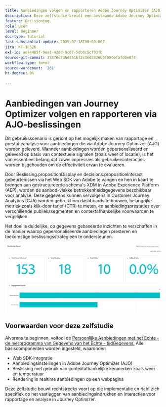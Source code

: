 ```yaml
---
title: Aanbiedingen volgen en rapporteren Adobe Journey Optimizer (AJO) die via AJO-besluitvorming worden geleverd
description: Deze zelfstudie breidt een bestaande Adobe Journey Optimizer (AJO)-implementatie uit die persoonlijke aanbiedingen biedt op basis van contextuele gegevens zoals temperatuur. Het schetst hoe u indruk- en interactiegebeurtenissen vastlegt en de gegevens voorbereidt voor rapportage binnen Journey Optimizer.
feature: Decisioning
role: User
level: Beginner
doc-type: Tutorial
last-substantial-update: 2025-07-18T00:00:00Z
jira: KT-18526
exl-id: ae74485f-9ea1-428d-9c07-5db0c5cf93fb
source-git-commit: 39376d745d851bf2c3ed3826b9f550efafd9e8f4
workflow-type: tm+mt
source-wordcount: '261'
ht-degree: 0%

---
```


# Aanbiedingen van Journey Optimizer volgen en rapporteren via AJO-beslissingen

Dit gebruiksscenario is gericht op het mogelijk maken van rapportage en prestatieanalyse voor aanbiedingen die via Adobe Journey Optimizer (AJO) worden geleverd. Wanneer aanbiedingen worden gepersonaliseerd en geleverd op basis van contextuele signalen (zoals weer of locatie), is het van essentieel belang dat zowel impressies als gebruikersinteracties worden bijgehouden om de effectiviteit ervan te evalueren.

Door Beslissing.propositionDisplay en decisions.propositionInteract gebeurtenissen via het Web SDK van Adobe te vangen en hen in kaart te brengen aan gestructureerde schema&#39;s XDM in Adobe Experience Platform (AEP), worden de aanbod-vlakke betrokkenheidsgegevens beschikbaar voor analyse. Deze gegevens kunnen vervolgens in Customer Journey Analytics (CJA) worden gebruikt om dashboards te bouwen, belangrijke metriek zoals klik-door tarief (CTR) te meten, en aanbiedingsprestaties over verschillende publiekssegmenten en contextafhankelijke voorwaarden te vergelijken.

Het doel is duidelijke, op gegevens gebaseerde inzichten te verschaffen in de manier waarop gepersonaliseerde aanbiedingen presteren en toekomstige beslissingsstrategieën te ondersteunen.



![&#x200B; rapporterend-dashboard &#x200B;](assets/dashboard-reporting.png)


## Voorwaarden voor deze zelfstudie

Alvorens te beginnen, voltooi de [&#x200B; Persoonlijke Aanbiedingen met het Echte - de leerprogramma van Gegevens van het Echte - tijdGegevens.](https://experienceleague.adobe.com/nl/docs/journey-optimizer-learn/personalizing-offers-with-real-time-weather-data/introduction) Alle basiscomponenten worden ingesteld, waaronder:

- Web SDK-integratie
- Aanbiedingsinstellingen in Adobe Journey Optimizer (AJO)
- Beslissing met gebruik van contextafhankelijke kenmerken zoals weer en temperatuur
- Rendering in realtime aanbiedingen op een webpagina

Deze zelfstudie bouwt rechtstreeks voort op die implementatie en richt zich specifiek op het vastleggen van aanbiedingsindrukken en interacties voor rapportage en analyse in Journey Optimizer.
